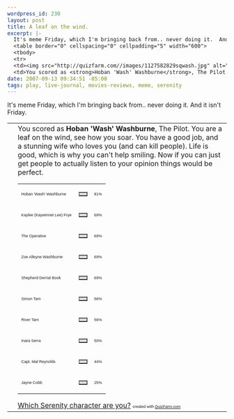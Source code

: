 ```yaml
--- 
wordpress_id: 230
layout: post
title: A leaf on the wind.
excerpt: |-
  It's meme Friday, which I'm bringing back from.. never doing it.  And it isn't Friday.
  <table border="0" cellspacing="0" cellpadding="5" width="600">
  <tbody>
  <tr>
  <td><img src="http://quizfarm.com//images/1127582829sqwash.jpg" alt="" /></td>
  <td>You scored as <strong>Hoban 'Wash' Washburne</strong>, The Pilot.  You are a leaf on the wind, see how you soar.  You have a good job, and a stunning wife who loves you (and can kill people).  Life is good, which is why you can't help smiling.
date: 2007-09-13 09:34:51 -05:00
tags: play, live-journal, movies-reviews, meme, serenity
---
```

It's meme Friday, which I'm bringing back from.. never doing it.  And it isn't Friday.
<table border="0" cellspacing="0" cellpadding="5" width="600">
<tbody>
<tr>
<td><img src="http://quizfarm.com//images/1127582829sqwash.jpg" alt="" /></td>
<td>You scored as <strong>Hoban 'Wash' Washburne</strong>, The Pilot.  You are a leaf on the wind, see how you soar.  You have a good job, and a stunning wife who loves you (and can kill people).  Life is good, which is why you can't help smiling.  Now if you can just get people to actually listen to your opinion things would be perfect.
<table border="0" cellspacing="0" cellpadding="0" width="300">
<tbody>
<tr>
<td><span style="font-family: Arial; font-size: xx-small;">Hoban 'Wash' Washburne</span></td>
<td>
<table border="1" cellspacing="0" cellpadding="0" width="81" bgcolor="#dddddd">
<tbody>
<tr>
<td></td>
</tr>
</tbody></table>
</td>
<td><span style="font-family: Arial; font-size: xx-small;">81%</span></td>
</tr>
<tr>
<td><span style="font-family: Arial; font-size: xx-small;">Kaylee (Kaywinnet Lee) Frye</span></td>
<td>
<table border="1" cellspacing="0" cellpadding="0" width="69" bgcolor="#dddddd">
<tbody>
<tr>
<td></td>
</tr>
</tbody></table>
</td>
<td><span style="font-family: Arial; font-size: xx-small;">69%</span></td>
</tr>
<tr>
<td><span style="font-family: Arial; font-size: xx-small;">The Operative</span></td>
<td>
<table border="1" cellspacing="0" cellpadding="0" width="69" bgcolor="#dddddd">
<tbody>
<tr>
<td></td>
</tr>
</tbody></table>
</td>
<td><span style="font-family: Arial; font-size: xx-small;">69%</span></td>
</tr>
<tr>
<td><span style="font-family: Arial; font-size: xx-small;">Zoe Alleyne Washburne</span></td>
<td>
<table border="1" cellspacing="0" cellpadding="0" width="69" bgcolor="#dddddd">
<tbody>
<tr>
<td></td>
</tr>
</tbody></table>
</td>
<td><span style="font-family: Arial; font-size: xx-small;">69%</span></td>
</tr>
<tr>
<td><span style="font-family: Arial; font-size: xx-small;">Shepherd Derrial Book</span></td>
<td>
<table border="1" cellspacing="0" cellpadding="0" width="69" bgcolor="#dddddd">
<tbody>
<tr>
<td></td>
</tr>
</tbody></table>
</td>
<td><span style="font-family: Arial; font-size: xx-small;">69%</span></td>
</tr>
<tr>
<td><span style="font-family: Arial; font-size: xx-small;">Simon Tam</span></td>
<td>
<table border="1" cellspacing="0" cellpadding="0" width="56" bgcolor="#dddddd">
<tbody>
<tr>
<td></td>
</tr>
</tbody></table>
</td>
<td><span style="font-family: Arial; font-size: xx-small;">56%</span></td>
</tr>
<tr>
<td><span style="font-family: Arial; font-size: xx-small;">River Tam</span></td>
<td>
<table border="1" cellspacing="0" cellpadding="0" width="56" bgcolor="#dddddd">
<tbody>
<tr>
<td></td>
</tr>
</tbody></table>
</td>
<td><span style="font-family: Arial; font-size: xx-small;">56%</span></td>
</tr>
<tr>
<td><span style="font-family: Arial; font-size: xx-small;">Inara Serra</span></td>
<td>
<table border="1" cellspacing="0" cellpadding="0" width="50" bgcolor="#dddddd">
<tbody>
<tr>
<td></td>
</tr>
</tbody></table>
</td>
<td><span style="font-family: Arial; font-size: xx-small;">50%</span></td>
</tr>
<tr>
<td><span style="font-family: Arial; font-size: xx-small;">Capt. Mal Reynolds</span></td>
<td>
<table border="1" cellspacing="0" cellpadding="0" width="44" bgcolor="#dddddd">
<tbody>
<tr>
<td></td>
</tr>
</tbody></table>
</td>
<td><span style="font-family: Arial; font-size: xx-small;">44%</span></td>
</tr>
<tr>
<td><span style="font-family: Arial; font-size: xx-small;">Jayne Cobb</span></td>
<td>
<table border="1" cellspacing="0" cellpadding="0" width="25" bgcolor="#dddddd">
<tbody>
<tr>
<td></td>
</tr>
</tbody></table>
</td>
<td><span style="font-family: Arial; font-size: xx-small;">25%</span></td>
</tr>
</tbody></table>
<a href="http://quizfarm.com/test.php?q_id=3892N">Which Serenity character are you?</a>
<span style="font-family: Arial; font-size: xx-small;">created with <a href="http://quizfarm.com">QuizFarm.com</a></span></td>
</tr>
</tbody></table>
